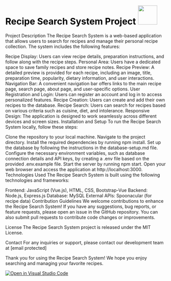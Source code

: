 <h1 style="color: black; font-weight: bold;">
  Recipe Search System Project
  <img src="https://cdn.dribbble.com/users/4700568/screenshots/16256473/food_street.jpg" width="60px" style="background-image: url('https://cdn.dribbble.com/users/4700568/screenshots/16256473/food_street.jpg');"/>
</h1>
Project Description
The Recipe Search System is a web-based application that allows users to search for recipes and manage their personal recipe collection. The system includes the following features:

Recipe Display: Users can view recipe details, preparation instructions, and follow along with the recipe steps.
Personal Area: Users have a dedicated space to save family recipes and store recipe notes.
Recipe Preview: A detailed preview is provided for each recipe, including an image, title, preparation time, popularity, dietary information, and user interactions.
Navigation Bar: A convenient navigation bar offers links to the main recipe page, search page, about page, and user-specific options.
User Registration and Login: Users can register an account and log in to access personalized features.
Recipe Creation: Users can create and add their own recipes to the database.
Recipe Search: Users can search for recipes based on various criteria such as cuisine, diet, and intolerance.
Responsive Design: The application is designed to work seamlessly across different devices and screen sizes.
Installation and Setup
To run the Recipe Search System locally, follow these steps:

Clone the repository to your local machine.
Navigate to the project directory.
Install the required dependencies by running npm install.
Set up the database by following the instructions in the database-setup.md file.
Configure the necessary environment variables, such as database connection details and API keys, by creating a .env file based on the provided .env.example file.
Start the server by running npm start.
Open your web browser and access the application at http://localhost:3000.
Technologies Used
The Recipe Search System is built using the following technologies and frameworks:

Frontend: JavaScript (Vue.js), HTML, CSS, Bootstrap-Vue
Backend: Node.js, Express.js
Database: MySQL
External APIs: Spoonacular (for recipe data)
Contribution Guidelines
We welcome contributions to enhance the Recipe Search System! If you have any suggestions, bug reports, or feature requests, please open an issue in the GitHub repository. You can also submit pull requests to contribute code changes or improvements.

License
The Recipe Search System project is released under the MIT License.

Contact
For any inquiries or support, please contact our development team at [email protected]

Thank you for using the Recipe Search System! We hope you enjoy searching and managing your favorite recipes.

[![Open in Visual Studio Code](https://classroom.github.com/assets/open-in-vscode-718a45dd9cf7e7f842a935f5ebbe5719a5e09af4491e668f4dbf3b35d5cca122.svg)](https://classroom.github.com/online_ide?assignment_repo_id=11201757&assignment_repo_type=AssignmentRepo)


